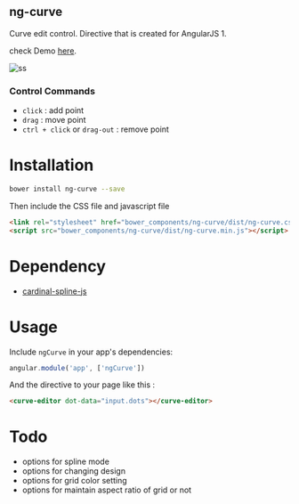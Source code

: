 
## ng-curve

Curve edit control. Directive that is created for AngularJS 1.

check Demo [here](https://ho4040.github.io/ng-curve/demo/index.html).

![ss](https://i.imgur.com/xS2Qgx0.png)


### Control Commands
* `click` : add point
*  `drag` : move point
*  `ctrl + click` or `drag-out` : remove point


# Installation

```bash
bower install ng-curve --save
```

Then include the CSS file and javascript file

```html
<link rel="stylesheet" href="bower_components/ng-curve/dist/ng-curve.css" />
<script src="bower_components/ng-curve/dist/ng-curve.min.js"></script>
```

# Dependency

* [cardinal-spline-js](https://github.com/epistemex/cardinal-spline-js)


# Usage

Include `ngCurve` in your app's dependencies:

```javascript
angular.module('app', ['ngCurve'])
```

And the directive to your page like this : 

```html
<curve-editor dot-data="input.dots"></curve-editor>
```

# Todo
* options for spline mode
* options for changing design 
* options for grid color setting
* options for maintain aspect ratio of grid or not
